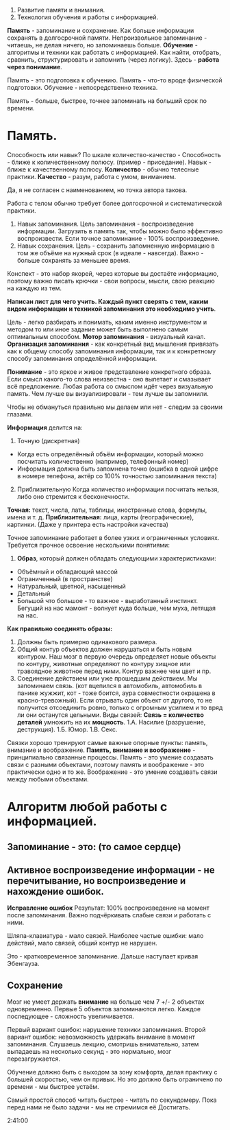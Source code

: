 1. Развитие памяти и внимания.
2. Технология обучения и работы с информацией.

**Память** - запоминание и сохранение.
Как больше информации сохранять в долгосрочной памяти.
Непроизвольное запоминание - читаешь, не делая ничего, но запоминаешь больше.
**Обучение** - алгоритмы и техники как работать с информацией.
Как найти, отобрать, сравнить, структурировать и запомнить (через логику).
Здесь - **работа через понимание**.

Память - это подготовка к обучению.
Память - что-то вроде физической подготовки.
Обучение - непосредственно техника.

Память - больше, быстрее, точнее запоминать на больший срок по времени.

# Память.
Способность или навык?
По шкале количество-качество -
Способность - ближе к количественному полюсу. (пример - приседание).
Навык - ближе к качественному полюсу.
**Количество** - обычно телесные практики.
**Качество** - разум, работа с умом, вниманием.

Да, я не согласен с наименованием, но точка автора такова.

Работа с телом обычно требует более долгосрочной и систематической практики.

1. Навык запоминания.
Цель запоминания - воспроизведение информации.
Загрузить в память так, чтобы можно было эффективно воспроизвести.
Если точное запоминание - 100% воспроизведение.
2. Навык сохранения.
Цель - сохранить запомненную информацию в том же объёме на нужный срок (в идеале - навсегда).
Важно - больше сохранять за меньшее время.

Конспект - это набор якорей, через которые вы достаёте информацию, поэтому важно писать крючки - свои вопросы, мысли, свою реакцию на каждую из тем.

**Написан лист для чего учить. Каждый пункт сверять с тем, каким видом информации и техникой запоминания это необходимо учить**.

Цель - легко разбирать и понимать, каким именно инструментом и методом то или иное задание может быть выполнено самым оптимальным способом.
**Мотор запоминания** - визуальный канал.
**Организация запоминания** - как конкретный вид мышления привязать как к общему способу запоминания информации, так и к конкретному способу запоминания определённой информации.

**Понимание** - это яркое и живое представление конкретного образа.
Если смысл какого-то слова неизвестна - оно вылетает и смазывает всё предложение.
Любая работа со смыслом идёт через визуальную память.
Чем лучше вы визуализировали - тем лучше вы запомнили.

Чтобы не обмануться правильно мы делаем или нет - следим за своими глазами.

**Информация** делится на:
1. Точную (дискретная)
* Когда есть определённый объём информации, который можно посчитать количественно
(например, телефонный номер)
* Информация должна быть запомнена точно
(ошибка в одной цифре в номере телефона, актёр со 100% точностью запоминания текста)
2. Приблизительную
Когда количество информации посчитать нельзя, либо оно стремится к бесконечности.

**Точная:** текст, числа, латы, таблицы, иностранные слова, формулы, имена и т. д.
**Приблизительная:** лица, карты (географические), картинки. (Даже у принтера есть настройки качества)

Точное запоминание работает в более узких и ограниченных условиях.
Требуется прочное освоение несколькими понятиями:
1. **Образ**, который должен обладать следующими характеристиками:
* Объёмный и обладающий массой
* Ограниченный (в пространстве)
* Натуральный, цветной, насыщенный
* Детальный
* Большой
что большое - то важное - выработанный инстинкт.
Бегущий на нас мамонт - волнует куда больше, чем муха, летящая на нас.

**Как правильно соединять образы:**
1. Должны быть примерно одинакового размера.
2. Общий контур объектов должен нарушаться и быть новым контуром.
Наш мозг в первую очередь определяет новые объекты по контуру,
животные определяют по контуру хищное или травоядное животное перед ними.
Контур важнее чем цвет и пр.
3. Соединение действием или уже прошедшим действием.
Мы запоминаем связь. (кот вцепился в автомобиль, автомобиль в панике жужжит, кот - тоже боится, аура совместности окрашена в красно-тревожный).
Если отрывать один объект от другого, то не получится отсоединить ровно, только с огромным усилием и то вряд ли они останутся цельными. Виды связей:
**Связь = количество деталей** умножить на их **мощность**.
1.А. Насилие (разрушение, деструкция).
1.Б. Юмор.
1.В. Секс.

Связки хорошо тренируют самые важные опорные пункты: память, внимание и воображение.
**Память, внимание и воображение** - принципиально связанные процессы.
Память - это умение создавать связи с разными объектами, поэтому память и воображение - это практически одно и то же.
Воображение - это умение создавать связи между любыми объектами.

# Алгоритм любой работы с информацией.

**Запоминание - это:** (то самое **сердце**)
--------------------------------------
**Активное воспроизведение информации** - не перечитывание, но воспроизведение и нахождение ошибок.
--------------------------------------
**Исправление ошибок**
Результат: 100% воспроизведение на момент после запоминания.
Важно подчёркивать слабые связи и работать с ними.

Шляпа-клавиатура - мало связей.
Наиболее частые ошибки:
мало действий,
мало связей,
общий контур не нарушен.

Это - кратковременное запоминание. Дальше наступает кривая Эбенгауза.

**Сохранение**
--------------------------------------

Мозг не умеет держать **внимание** на больше чем 7 +/- 2 объектах одновременно.
Первые 5 объектов запоминаются легко. Каждое последующее - сложность увеличивается.

Первый вариант ошибок: нарушение техники запоминания.
Второй вариант ошибок: невозможность удержать внимание в момент запоминания.
Слушаешь лекцию, смотришь внимательно, затем выпадаешь на несколько секунд - это нормально, мозг перезагружается.

Обучение должно быть с выходом за зону комфорта, делая практику с большей скоростью, чем он привык.
Но это должно быть ограничено по времени - мы быстрее устаём.

Самый простой способ читать быстрее - читать по секундомеру.
Пока перед нами не было задачи - мы не стремимся её Достигать.

2:41:00



